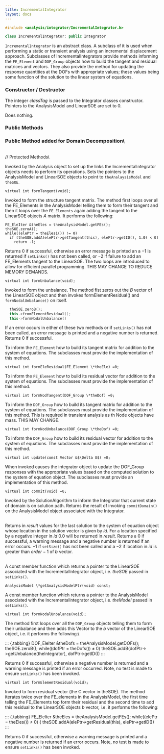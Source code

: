 ```yaml
---
title: IncrementalIntegrator 
layout: docs
---
```


```cpp
#include <analysis/integrator/IncrementalIntegrator.h>

class IncrementalIntegrator: public Integrator
```



`IncrementalIntegrator` is an abstract class. A subclass of it is used
when performing a static or transient analysis using an incremental
displacement approach. Subclasses of IncrementalIntegrators provide
methods informing the `FE_Element` and `DOF_Group` objects how to build the
tangent and residual matrices and vectors. They also provide the method
for updating the response quantities at the DOFs with appropriate
values; these values being some function of the solution to the linear
system of equations.

### Constructor / Destructor

The integer *classTag* is passed to the Integrator classes constructor.
Pointers to the AnalysisModel and LinearSOE are set to $0$.


Does nothing.



### Public Methods


### Public Method added for Domain Decomposition\

\
// Protected Methods\



Invoked by the Analysis object to set up the links the
IncrementalIntegrator objects needs to perform its operations. Sets the
pointers to the AnalysisModel and LinearSOE objects to point to
`theAnalaysisModel` and `theSOE`.

```{.cpp}
virtual int formTangent(void);
```

Invoked to form the structure tangent matrix. The method first loops
over all the FE_Elements in the AnalysisModel telling them to form their
tangent and then it loops over the `FE_Elements` again adding the tangent
to the LinearSOE objects $A$ matrix. It performs the following:

```
FE_EleIter &theEles = theAnalysisModel.getFEs();
theSOE.zeroA();
while((elePtr = theEles1()) != 0)
  if (theSOE.addA(elePtr->getTangent(this), elePtr->getID(), 1.0) < 0)
    return -1;
```

Returns $0$ if successful, otherwise an error message is printed an a
$-1$ is returned if `setLinks()` has not been called, or $-2$ if failure
to add an FE_Elements tangent to the LinearSOE. The two loops are
introduced to allow for efficient parallel programming. THIS MAY CHANGE
TO REDUCE MEMORY DEMANDS.

```{.cpp}
virtual int formUnbalance(void);
```

Invoked to form the unbalance. The method fist zeros out the $B$ vector
of the LinearSOE object and then invokes formElementResidual() and
`formNodalUnbalance()` on itself.
```cpp
  theSOE.zeroB();
  this->fromElementResidual();
  this->formNodalUnbalance()
```

If an error occurs in either of these two methods or if `setLinks()` has
not been called, an error message is printed and a negative number is
returned. Returns $0$ if successful.

To inform the `FE_Element` how to build its tangent matrix for addition to
the system of equations. The subclasses must provide the implementation
of this method.

```{.cpp}
virtual int formEleResidual(FE_Element \*theEle) =0;
```

To inform the `FE_Element` how to build its residual vector for addition
to the system of equations. The subclasses must provide the
implementation of this method.

```{.cpp}
virtual int formNodTangent(DOF_Group \*theDof) =0;
```

To inform the `DOF_Group` how to build its tangent matrix for addition to
the system of equations. The subclasses must provide the implementation
of this method. This is required in transient analysis as th Node
objects have mass. THIS MAY CHANGE.

```{.cpp}
virtual int formNodUnbalance(DOF_Group \*theDof) =0;
```

To inform the `DOF_Group` how to build its residual vector for addition to
the system of equations. The subclasses must provide the implementation
of this method.

```{.cpp}
virtual int update(const Vector &$\Delta U$) =0;
```

When invoked causes the integrator object to update the DOF_Group
responses with the appropriate values based on the computed solution to
the system of equation object. The subclasses must provide an
implementation of this method.

```{.cpp}
virtual int commit(void) =0;
```

Invoked by the SolutionAlgorithm to inform the Integrator that current
state of domain is on solution path. Returns the result of invoking
`commitDomain()` on the AnalysisModel object associated with the
Integrator.

\
Returns in *result* values for the last solution to the system of
equation object whose location in the solution vector is given by *id*.
For a location specified by a negative integer in *id* 0.0 will be
returned in *result*. Returns a $0$ if successful, a warning message and
a negative number is returned if an error occurs. $-1$ if `setSize()`
has not been called and a $-2$ if location in *id* is greater than
$order-1$ of $b$ vector.

\
A const member function which returns a pointer to the LinearSOE
associated with the IncrementalIntegrator object, i.e. *theSOE* passed
in `setLinks()`.

```{.cpp}
AnalysisModel \*getAnalysisModelPtr(void) const;
```

A const member function which returns a pointer to the AnalysisModel
associated with the IncrementalIntegrator object, i.e. *theModel* passed
in `setLinks()`.

```{.cpp}
virtual int formNodalUnbalance(void);
```

The method first loops over all the `DOF_Group` objects telling them to
form their unbalance and then adds this Vector to the $b$ vector of the
LinearSOE object, i.e. it performs the following:\

::: {.tabbing}
DOF_EleIter &theDofs = theAnalysisModel.getDOFs();
theSOE.zeroB();
while((dofPtr = theDofs()) $\neq$ 0)
  theSOE.addB(dofPtr-$>$getUnbalance(theIntegrator), dofPtr-$>$getID())
:::

Returns $0$ if successful, otherwise a negative number is returned and a
warning message is printed if an error occurred. Note, no test is made
to ensure `setLinks()` has been invoked.

```{.cpp}
virtual int formElementResidual(void);
```

Invoked to form residual vector (the C vector in theSOE). The method
iterates twice over the FE_elements in the AnalysisModel, the first time
telling the FE_Elements top form their residual and the second time to
add this residual to the LinearSOE objects $b$ vector, i.e. it performs
the following:

::: {.tabbing}
FE_EleIter &theEles = theAnalysisModel.getFEs();
while((elePtr = theEles()) $\neq$ 0) {
  theSOE.addA(elePtr-$>$getResidual(this), elePtr-$>$getID())\
:::

Returns $0$ if successful, otherwise a warning message is printed and a
negative number is returned if an error occurs. Note, no test is made to
ensure `setLinks()` has been invoked.

